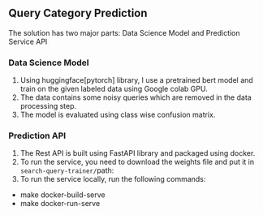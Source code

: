 ## Query Category Prediction

The solution has two major parts: Data Science Model and Prediction Service API

### Data Science Model

1. Using huggingface[pytorch] library, I use a pretrained bert model and train on the given labeled data using Google colab GPU.
2. The data contains some noisy queries which are removed in the data processing step.
3. The model is evaluated using class wise confusion matrix.

### Prediction API

1. The Rest API is built using FastAPI library and packaged using docker.
2. To run the service, you need to download the weights file and put it in `search-query-trainer/`path: <file path>
3. To run the service locally, run the following commands:
- make docker-build-serve
- make docker-run-serve
